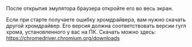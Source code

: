 После открытия эмулятора браузера откройте его во весь экран.

Если при старте получаете ошибку хромдрайвера, вам нужно скачать другой хромдрайвер. Его версия должна соответствовать версии гугл хрома, установленного у вас на ПК. Скачать можно здесь: https://chromedriver.chromium.org/downloads
